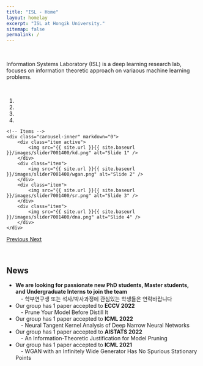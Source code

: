 ```yaml
---
title: "ISL - Home"
layout: homelay
excerpt: "ISL at Hongik University."
sitemap: false
permalink: /
---
```


<p> &nbsp;</p>

Information Systems Laboratory (ISL) is a deep learning research lab, 
focuses on information theoretic approach on variaous machine learning problems.

<p> &nbsp;</p>

<div markdown="0" id="carousel" class="carousel slide" data-ride="carousel" data-interval="4000" data-pause="hover" >
    <!-- Menu -->
    <ol class="carousel-indicators">
        <li data-target="#carousel" data-slide-to="0" class="active"></li>
        <li data-target="#carousel" data-slide-to="1"></li>
        <li data-target="#carousel" data-slide-to="2"></li>
        <li data-target="#carousel" data-slide-to="3"></li>
    </ol>

    <!-- Items -->
    <div class="carousel-inner" markdown="0">
        <div class="item active">
            <img src="{{ site.url }}{{ site.baseurl }}/images/slider7001400/kd.png" alt="Slide 1" />
        </div>
        <div class="item">
            <img src="{{ site.url }}{{ site.baseurl }}/images/slider7001400/wgan.png" alt="Slide 2" />
        </div>
        <div class="item">
            <img src="{{ site.url }}{{ site.baseurl }}/images/slider7001400/sr.png" alt="Slide 3" />
        </div>
        <div class="item">
            <img src="{{ site.url }}{{ site.baseurl }}/images/slider7001400/dna.png" alt="Slide 4" />
        </div>
    </div>
  <a class="left carousel-control" href="#carousel" role="button" data-slide="prev">
    <span class="glyphicon glyphicon-chevron-left" aria-hidden="true"></span>
    <span class="sr-only">Previous</span>
  </a>
  <a class="right carousel-control" href="#carousel" role="button" data-slide="next">
    <span class="glyphicon glyphicon-chevron-right" aria-hidden="true"></span>
    <span class="sr-only">Next</span>
  </a>
</div>

<p> &nbsp;</p>


## News
<ul>
<li> <b>We are  looking for passionate new PhD students, Master students, and Undergraduate Interns to join the team </b><br />
&emsp;- 학부연구생 또는 석사/박사과정에 관심있는 학생들은 연락바랍니다</li>
<li> Our group has 1 paper accepted to <b>ECCV 2022</b><br />
&emsp;- Prune Your Model Before Distill It</li>
<li> Our group has 1 paper accepted to <b>ICML 2022</b><br />
&emsp;- Neural Tangent Kernel Analysis of Deep Narrow Neural Networks</li>
<li> Our group has 1 paper accepted to <b>AISTATS 2022</b><br />
&emsp;- An Information-Theoretic Justification for Model Pruning</li>
<li> Our group has 1 paper accepted to <b>ICML 2021</b><br />
&emsp;- WGAN with an Infinitely Wide Generator Has No Spurious Stationary Points</li>
</ul>

